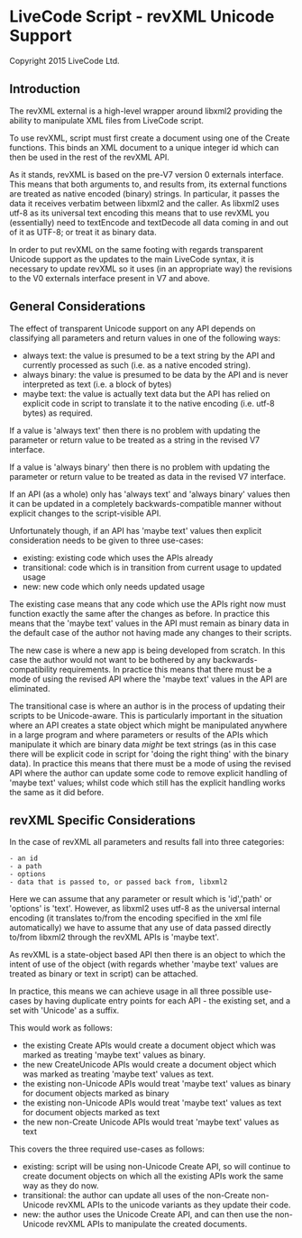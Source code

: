 # LiveCode Script - revXML Unicode Support
Copyright 2015 LiveCode Ltd.

## Introduction

The revXML external is a high-level wrapper around libxml2 providing the ability
to manipulate XML files from LiveCode script.

To use revXML, script must first create a document using one of the Create
functions. This binds an XML document to a unique integer id which can then be
used in the rest of the revXML API.

As it stands, revXML is based on the pre-V7 version 0 externals interface. This
means that both arguments to, and results from, its external functions are treated
as native encoded (binary) strings. In particular, it passes the data it receives
verbatim between libxml2 and the caller. As libxml2 uses utf-8 as its universal
text encoding this means that to use revXML you (essentially) need to textEncode and
textDecode all data coming in and out of it as UTF-8; or treat it as binary data.

In order to put revXML on the same footing with regards transparent Unicode support
as the updates to the main LiveCode syntax, it is necessary to update revXML so it
uses (in an appropriate way) the revisions to the V0 externals interface present
in V7 and above.

## General Considerations

The effect of transparent Unicode support on any API depends on classifying all
parameters and return values in one of the following ways:

  - always text: the value is presumed to be a text string by the API and currently
processed as such (i.e. as a native encoded string).
  - always binary: the value is presumed to be data by the API and is never
interpreted as text (i.e. a block of bytes)
  - maybe text: the value is actually text data but the API has relied on explicit
code in script to translate it to the native encoding (i.e. utf-8 bytes) as required.

If a value is 'always text' then there is no problem with updating the parameter
or return value to be treated as a string in the revised V7 interface.

If a value is 'always binary' then there is no problem with updating the parameter
or return value to be treated as data in the revised V7 interface.

If an API (as a whole) only has 'always text' and 'always binary' values then it can
be updated in a completely backwards-compatible manner without explicit changes to
the script-visible API.

Unfortunately though, if an API has 'maybe text' values then explicit consideration
needs to be given to three use-cases:

  - existing: existing code which uses the APIs already
  - transitional: code which is in transition from current usage to updated usage
  - new: new code which only needs updated usage

The existing case means that any code which use the APIs right now must
function exactly the same after the changes as before. In practice this means that
the 'maybe text' values in the API must remain as binary data in the default case
of the author not having made any changes to their scripts.

The new case is where a new app is being developed from scratch. In this case
the author would not want to be bothered by any backwards-compatibility
requirements. In practice this means that there must be a mode of using the 
revised API where the 'maybe text' values in the API are eliminated.

The transitional case is where an author is in the process of updating their
scripts to be Unicode-aware. This is particularly important in the situation where
an API creates a state object which might be manipulated anywhere in a large
program and where parameters or results of the APIs which manipulate it which
are binary data *might* be text strings (as in this case there will be explicit
code in script for 'doing the right thing' with the binary data). In practice this
means that there must be a mode of using the revised API where the author can update
some code to remove explicit handling of 'maybe text' values; whilst code which still
has the explicit handling works the same as it did before.

## revXML Specific Considerations

In the case of revXML all parameters and results fall into three categories:

    - an id
    - a path
    - options
    - data that is passed to, or passed back from, libxml2

Here we can assume that any parameter or result which is 'id','path' or 'options'
is 'text'. However, as libxml2 uses utf-8 as the universal internal encoding (it
translates to/from the encoding specified in the xml file automatically) we have
to assume that any use of data passed directly to/from libxml2 through the revXML
APIs is 'maybe text'.

As revXML is a state-object based API then there is an object to which the intent
of use of the object (with regards whether 'maybe text' values are treated as
binary or text in script) can be attached.

In practice, this means we can achieve usage in all three possible use-cases by
having duplicate entry points for each API - the existing set, and a set with
'Unicode' as a suffix.

This would work as follows:

  - the existing Create APIs would create a document object which was marked as
treating 'maybe text' values as binary.
  - the new CreateUnicode APIs would create a document object which was marked as
treating 'maybe text' values as text.
  - the existing non-Unicode APIs would treat 'maybe text' values as binary for
document objects marked as binary
  - the existing non-Unicode APIs would treat 'maybe text' values as text for
document objects marked as text
  - the new non-Create Unicode APIs would treat 'maybe text' values as text

This covers the three required use-cases as follows:

  - existing: script will be using non-Unicode Create API, so will continue to
create document objects on which all the existing APIs work the same way as they
do now.
  - transitional: the author can update all uses of the non-Create non-Unicode revXML
APIs to the unicode variants as they update their code.
  - new: the author uses the Unicode Create API, and can then use the non-Unicode revXML
APIs to manipulate the created documents.



